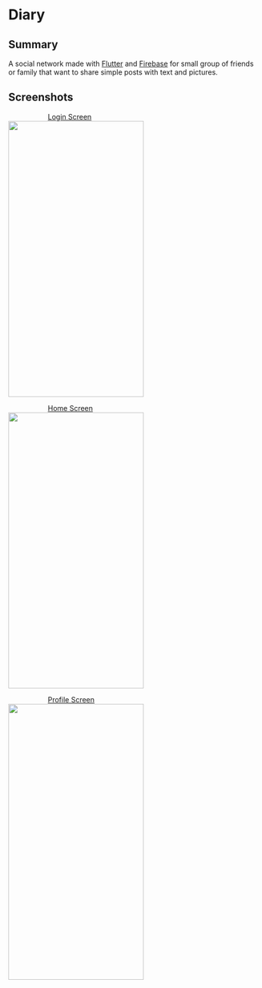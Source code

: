 # Diary

## Summary

A social network made with [Flutter](https://flutter.dev/) and [Firebase](https://firebase.google.com/) for small group of friends or family that want to share simple posts with text and pictures.

## Screenshots
&nbsp; &nbsp; &nbsp; &nbsp; &nbsp; &nbsp; &nbsp; &nbsp; &nbsp; &nbsp; [Login Screen](https://github.com/NawfelBC/Diary_App/tree/main/lib/screens/authenticate)  
<img src="https://user-images.githubusercontent.com/79513906/131193484-23402d3a-e0a6-4bad-b8e0-274e49d37782.png" width="270" height="550">  

&nbsp; &nbsp; &nbsp; &nbsp; &nbsp; &nbsp; &nbsp; &nbsp; &nbsp; &nbsp; [Home Screen](https://github.com/NawfelBC/Diary_App/blob/main/lib/screens/home/home_screen.dart)  
<img src="https://user-images.githubusercontent.com/79513906/131193578-7617f431-1602-454c-9438-9696cec9d443.png" width="270" height="550">  

&nbsp; &nbsp; &nbsp; &nbsp; &nbsp; &nbsp; &nbsp; &nbsp; &nbsp; &nbsp; [Profile Screen](https://github.com/NawfelBC/Diary_App/blob/main/lib/screens/home/profile_screen.dart)  
<img src="https://user-images.githubusercontent.com/79513906/131193699-7b301d99-c09a-4bb6-a4cd-250685f71a47.png" width="270" height="550">  
